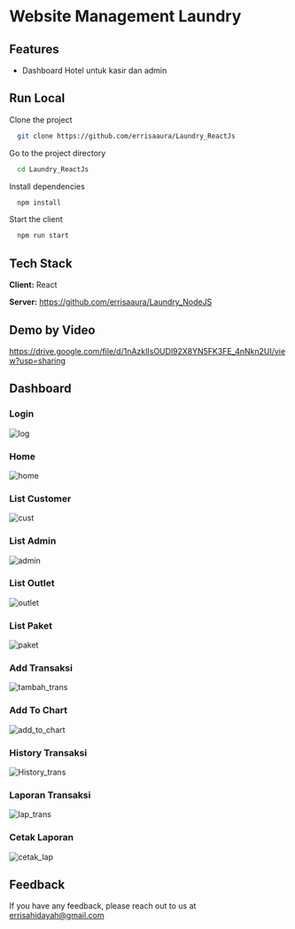 
# Website Management Laundry

## Features

- Dashboard Hotel untuk kasir dan admin


## Run Local

Clone the project

```bash
  git clone https://github.com/errisaaura/Laundry_ReactJs
```

Go to the project directory

```bash
  cd Laundry_ReactJs
``` 

Install dependencies

```bash
  npm install
``` 

Start the client

```bash
  npm run start
``` 
## Tech Stack

**Client:** React

**Server:** https://github.com/errisaaura/Laundry_NodeJS

## Demo by Video

https://drive.google.com/file/d/1nAzkIIsOUDl92X8YN5FK3FE_4nNkn2UI/view?usp=sharing

## Dashboard
### Login
![log](https://github.com/errisaaura/Laundry_NodeJS/assets/71597004/de00233d-df2a-4ae8-96ed-ef4c4c59e53a)
### Home
![home](https://github.com/errisaaura/Laundry_NodeJS/assets/71597004/506f0d35-b37d-4e21-bb45-924858880571)
### List Customer
![cust](https://github.com/errisaaura/Laundry_NodeJS/assets/71597004/27835681-0a2e-4f54-b628-831ea120445b)
### List Admin
![admin](https://github.com/errisaaura/Laundry_NodeJS/assets/71597004/09c53f21-afc4-48c5-bffd-ee7e887d3593)
### List Outlet
![outlet](https://github.com/errisaaura/Laundry_NodeJS/assets/71597004/593f94e0-a295-4bdc-bb5a-8426859aff51)
### List Paket
![paket](https://github.com/errisaaura/Laundry_NodeJS/assets/71597004/611057b9-e11e-42a9-b038-86850a42f4b4)
### Add Transaksi
![tambah_trans](https://github.com/errisaaura/Laundry_NodeJS/assets/71597004/65d69e8a-52c7-4fa5-99fc-ecd657267630)
### Add To Chart
![add_to_chart](https://github.com/errisaaura/Laundry_NodeJS/assets/71597004/3ea4292c-b467-4698-9999-976f5ae27d6d)
### History Transaksi
![History_trans](https://github.com/errisaaura/Laundry_NodeJS/assets/71597004/0e10a5e2-72b5-4d41-b4e8-3fe684542adc)
### Laporan Transaksi
![lap_trans](https://github.com/errisaaura/Laundry_NodeJS/assets/71597004/526b26e6-7c85-457a-9dc9-b72eadfd4ce0)
### Cetak Laporan
![cetak_lap](https://github.com/errisaaura/Laundry_NodeJS/assets/71597004/e0d93078-7f3b-4b8e-a9b2-9b25b4125563)

## Feedback

If you have any feedback, please reach out to us at errisahidayah@gmail.com

